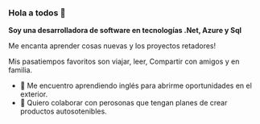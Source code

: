 ### Hola a todos 👋

**Soy una desarrolladora de software en tecnologías .Net, Azure y Sql** 

Me encanta aprender cosas nuevas y los proyectos retadores!

Mis pasatiempos favoritos son viajar, leer, Compartir con amigos y en familia. 

- 🌱 Me encuentro aprendiendo inglés para abrirme oportunidades en el exterior.
- 👯 Quiero colaborar con perosonas que tengan planes de crear productos autosotenibles.
